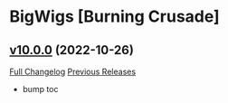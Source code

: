 # BigWigs [Burning Crusade]

## [v10.0.0](https://github.com/BigWigsMods/BigWigs_BurningCrusade/tree/v10.0.0) (2022-10-26)
[Full Changelog](https://github.com/BigWigsMods/BigWigs_BurningCrusade/compare/v9.2.6...v10.0.0) [Previous Releases](https://github.com/BigWigsMods/BigWigs_BurningCrusade/releases)

- bump toc  
